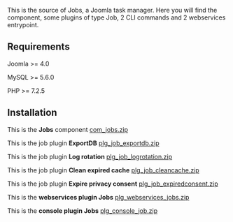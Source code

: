 This is the source of Jobs, a Joomla task manager. Here you will find the component, some plugins of type Job, 2 CLI commands and 2 webservices entrypoint.

## Requirements
Joomla >= 4.0

MySQL >= 5.6.0

PHP >= 7.2.5

## Installation

This is the **Jobs** component [com_jobs.zip](https://github.com/alikon/testcom/files/6732591/com_jobs.zip)

This is the job plugin **ExportDB** [plg_job_exportdb.zip](https://github.com/alikon/testcom/files/6732641/plg_job_exportdb.zip)

This is the job plugin **Log rotation** [plg_job_logrotation.zip](https://github.com/alikon/testcom/files/6732596/plg_job_logrotation.zip)

This is the job plugin **Clean expired cache** [plg_job_cleancache.zip](https://github.com/alikon/testcom/files/6732598/plg_job_cleancache.zip)

This is the job plugin **Expire privacy consent** [plg_job_expiredconsent.zip](https://github.com/alikon/testcom/files/6732607/plg_job_expiredconsent.zip)

This is the **webservices plugin Jobs** [plg_webservices_jobs.zip](https://github.com/alikon/testcom/files/6732610/plg_webservices_jobs.zip)

This is the **console plugin Jobs** [plg_console_job.zip](https://github.com/alikon/testcom/files/6732614/plg_console_job.zip)



